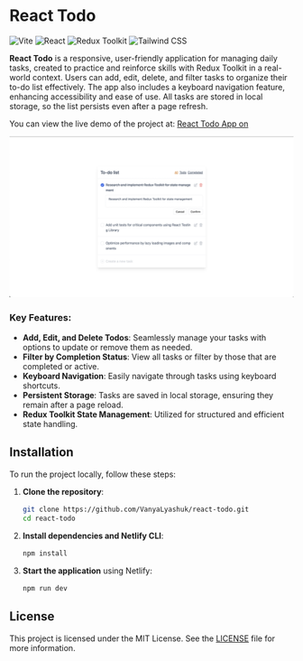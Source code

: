 # React Todo
<p>
  <img src="https://img.shields.io/badge/Vite-646CFF?style=for-the-badge&logo=vite&logoColor=white" alt="Vite"/>
  <img src="https://img.shields.io/badge/React-61DAFB?style=for-the-badge&logo=react&logoColor=black" alt="React"/>
  <img src="https://img.shields.io/badge/Redux_Toolkit-764ABC?style=for-the-badge&logo=redux&logoColor=white" alt="Redux Toolkit"/>
  <img src="https://img.shields.io/badge/Tailwind_CSS-06B6D4?style=for-the-badge&logo=tailwindcss&logoColor=white" alt="Tailwind CSS"/>
</p>

**React Todo** is a responsive, user-friendly application for managing daily tasks, created to practice and reinforce skills with Redux Toolkit in a real-world context. Users can add, edit, delete, and filter tasks to organize their to-do list effectively. The app also includes a keyboard navigation feature, enhancing accessibility and ease of use. All tasks are stored in local storage, so the list persists even after a page refresh.


You can view the live demo of the project at: [React Todo App on](https://vanyalyashuk.github.io/react-todo/)

![Home Page](./screenshots/main-page.png)

### Key Features:
- **Add, Edit, and Delete Todos**: Seamlessly manage your tasks with options to update or remove them as needed.
- **Filter by Completion Status**: View all tasks or filter by those that are completed or active. 
- **Keyboard Navigation**: Easily navigate through tasks using keyboard shortcuts.
- **Persistent Storage**: Tasks are saved in local storage, ensuring they remain after a page reload.
- **Redux Toolkit State Management**: Utilized for structured and efficient state handling.

## Installation

To run the project locally, follow these steps:

1. **Clone the repository**:
   ```bash
   git clone https://github.com/VanyaLyashuk/react-todo.git
   cd react-todo

2. **Install dependencies and Netlify CLI**:	
	```bash
	npm install
2. **Start the application**  using Netlify:	
	```bash
	npm run dev

## License

This project is licensed under the MIT License. See the [LICENSE](https://opensource.org/licenses/MIT) file for more information.
